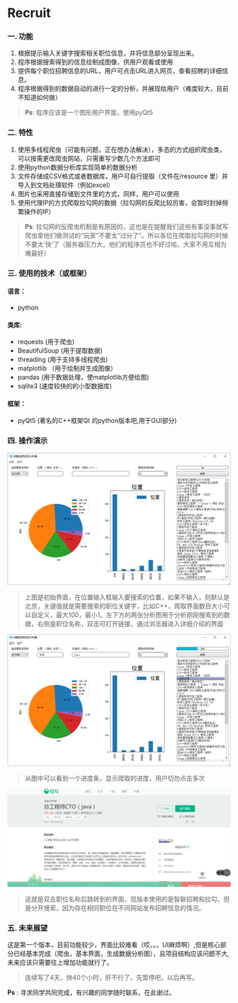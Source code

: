 Recruit
=======

### 一. 功能
1. 根据提示输入关键字搜索相关职位信息，并将信息部分呈现出来。
2. 程序根据搜索得到的信息绘制成图像，供用户观看或使用
3. 提供每个职位招聘信息的URL，用户可点击URL进入网页，查看招聘的详细信息。
4. 程序根据得到的数据自动的进行一定的分析，并展现给用户（难度较大，目前不知道如何做）

> __Ps__: 程序应该是一个图形用户界面，使用pyQt5


### 二. 特性
1. 使用多线程爬虫（可能有问题，正在想办法解决），多态的方式组织爬虫类，可以按需更改爬虫网站，只需重写少数几个方法即可
2. 使用python数据分析库实现简单的数据分析
3. 文件存储成CSV格式或者数据库，用户可自行提取（文件在/resource 里）并导入到文档处理软件（例如excel）
4. 图片也采用直接存储到文件里的方式，同样，用户可以使用
5. 使用代理IP的方式爬取拉勾网的数据（拉勾网的反爬比较厉害，会暂时封掉频繁操作的IP）

> __Ps__: 拉勾网的反爬虫机制是有原因的，这也是在提醒我们这些有事没事就写爬虫拿他们做测试的“玩家”不要太“过分了”。所以各位在爬取拉勾网的时候不要太‘快’了（服务器压力大，他们的程序员也不好过哈，大家不用互相为难最好）


### 三. 使用的技术（或框架）

#### 语言：
- python

#### 类库:
- requests (用于爬虫)
- BeautifulSoup (用于提取数据)
- threading (用于支持多线程爬虫)
- matplotlib （用于绘制并生成图像）
- pandas (用于数据处理，使matplotlib方便绘图)
- sqlite3 (速度较快的的小型数据库)

#### 框架：
- pyQt5 (著名的C++框架Qt 的python版本吧,用于GUI部分)

### 四. 操作演示

![](/resource/Example/example_1.png)
> 上图是初始界面，在位置输入框输入要搜索的位置，如果不输入，则默认是北京，关键值就是需要搜索的职位关键字，比如C++，爬取界面数目大小可以自定义，最大100，最小1。左下方的两张分析图用于分析刚刚搜索到的数据，右侧是职位名称，双击可打开链接，通过浏览器进入详细介绍的界面

![](/resource/Example/example_2.png)
> 从图中可以看到一个进度条，显示爬取的进度，用户切勿点击多次

![](/resource/Example/example_3.png)
> 这就是双击职位名称后跳转到的界面，现版本使用的是智联招聘和拉勾，但是分开搜索，因为存在相同职位在不同网站发布招聘信息的情况。



### 五. 未来展望

这是第一个版本，目前功能较少，界面比较难看（哎。。。UI麻烦啊）,但是核心部分已经基本完成（爬虫，基本界面，生成数据分析图），且项目结构应该问题不大,未来应该只需要往上增加功能就行了。

> 连续写了4天，快40个小时，肝不行了，先暂停吧，以后再写。

__Ps__ : 寻求同学共同完成，有兴趣的同学随时联系，在此谢过。



